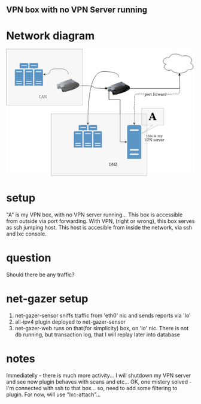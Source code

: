 ## VPN box with no VPN Server running

# Network diagram

![VPN](vpn-server.png)


# setup
"A" is my VPN box, with no VPN server running... This box is accessible from outside via port forwarding. With VPN, (right or wrong), this box serves as ssh jumping host. This host is accesible from inside the network, via ssh and lxc console.

# question
Should there be any traffic?


# net-gazer setup
1. net-gazer-sensor sniffs traffic from 'eth0' nic and sends reports via 'lo'
2. all-ipv4 plugin deployed to net-gazer-sensor
3. net-gazer-web runs on that(for simplicity) box, on 'lo' nic. There is not db running, but transaction log, that I will replay later into database


# notes
Immediatelly - there is much more activity... I will shutdown my VPN server and see now plugin behaves with scans and etc...
OK, one mistery solved - I'm connected with ssh to that box... so, need to add some filtering to plugin. For now, will use "lxc-attach"...
